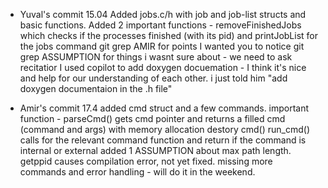 - Yuval's commit 15.04
    Added jobs.c/h with job and job-list structs and basic functions.
    Added 2 important functions - removeFinishedJobs which checks if the processes finished (with its pid) and printJobList for the jobs command
    git grep AMIR for points I wanted you to notice
    git grep ASSUMPTION for things i wasnt sure about - we need to ask recitatior
    I used copilot to add doxygen docuemation - I think it's nice and help for our understanding of each other. i just told him "add doxygen documentaion in the .h file"

- Amir's commit 17.4
    added cmd struct and a few commands.
    important function -  parseCmd() gets cmd pointer and returns a filled cmd (command and args) with memory allocation
                          destory cmd()
                          run_cmd() calls for the relevant command function and return if the command is internal or external
    added 1 ASSUMPTION about max path length.
    getppid causes compilation error, not yet fixed.
    missing more commands and error handling - will do it in the weekend.
